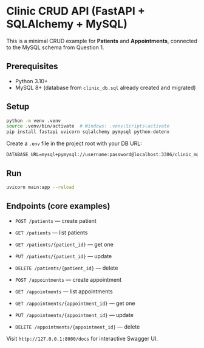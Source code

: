 # Clinic CRUD API (FastAPI + SQLAlchemy + MySQL)

This is a minimal CRUD example for **Patients** and **Appointments**, connected to the MySQL schema from Question 1.

## Prerequisites
- Python 3.10+
- MySQL 8+ (database from `clinic_db.sql` already created and migrated)

## Setup
```bash
python -m venv .venv
source .venv/bin/activate  # Windows: .venv\Scripts\activate
pip install fastapi uvicorn sqlalchemy pymysql python-dotenv
```

Create a `.env` file in the project root with your DB URL:
```
DATABASE_URL=mysql+pymysql://username:password@localhost:3306/clinic_mgmt
```

## Run
```bash
uvicorn main:app --reload
```

## Endpoints (core examples)
- `POST /patients` — create patient
- `GET /patients` — list patients
- `GET /patients/{patient_id}` — get one
- `PUT /patients/{patient_id}` — update
- `DELETE /patients/{patient_id}` — delete

- `POST /appointments` — create appointment
- `GET /appointments` — list appointments
- `GET /appointments/{appointment_id}` — get one
- `PUT /appointments/{appointment_id}` — update
- `DELETE /appointments/{appointment_id}` — delete

Visit `http://127.0.0.1:8000/docs` for interactive Swagger UI.

